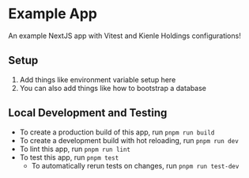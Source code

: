 # Example App

An example NextJS app with Vitest and Kienle Holdings configurations!

## Setup

1. Add things like environment variable setup here
1. You can also add things like how to bootstrap a database

## Local Development and Testing

- To create a production build of this app, run `pnpm run build`
- To create a development build with hot reloading, run `pnpm run dev`
- To lint this app, run `pnpm run lint`
- To test this app, run `pnpm test`
  - To automatically rerun tests on changes, run `pnpm run test-dev`
